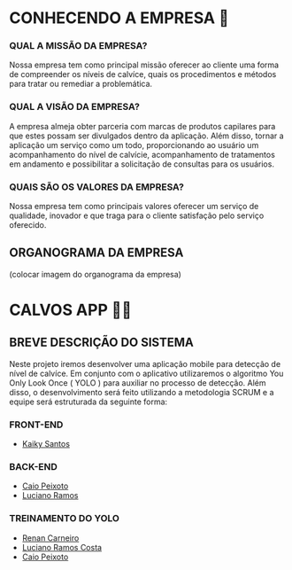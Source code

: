 # CONHECENDO A EMPRESA 🤙
### QUAL A MISSÃO DA EMPRESA?
Nossa empresa tem como principal missão oferecer ao cliente uma forma de compreender os níveis de calvíce, quais os procedimentos e métodos para tratar ou remediar a problemática. 
### QUAL A VISÃO DA EMPRESA?
A empresa almeja obter parceria com marcas de produtos capilares para que estes possam ser divulgados dentro da aplicação. Além disso,  tornar a aplicação um serviço como um todo, proporcionando ao usuário um acompanhamento do nível de calvície, acompanhamento de tratamentos em andamento e possibilitar a solicitação de consultas para os usuários.
### QUAIS SÃO OS VALORES DA EMPRESA?
Nossa empresa tem como principais valores oferecer um serviço de qualidade, inovador e que traga para o cliente satisfação pelo serviço oferecido.
## ORGANOGRAMA DA EMPRESA
(colocar imagem do organograma da empresa)
# CALVOS APP 👨‍🦲
## BREVE DESCRIÇÃO DO SISTEMA 
Neste projeto iremos desenvolver uma aplicação mobile para detecção de nível de calvíce. Em conjunto com o aplicativo utilizaremos o algoritmo You Only Look Once ( YOLO ) para auxiliar no processo de detecção. Além disso, o desenvolvimento será feito utilizando a metodologia SCRUM e a equipe será estruturada da seguinte forma:

### FRONT-END
- [Kaiky Santos](https://github.com/KaikySantos)
### BACK-END
- [Caio Peixoto](https://github.com/caiocfpeixoto/)
- [Luciano Ramos](https://github.com/lucianoRcosta)
### TREINAMENTO DO YOLO
- [Renan Carneiro](https://github.com/Renan-Carneiro-Batista)
- [Luciano Ramos Costa](https://github.com/lucianoRcosta)
- [Caio Peixoto](https://github.com/caiocfpeixoto/)

